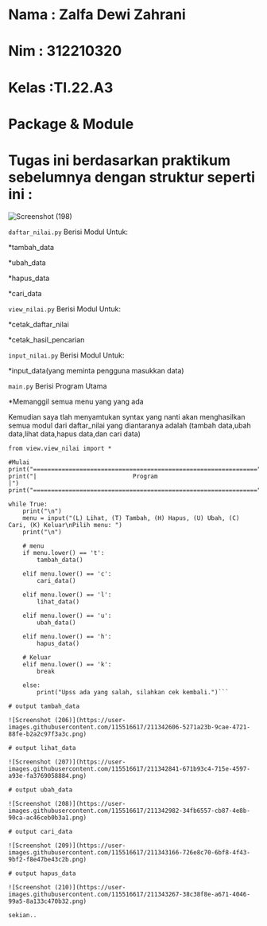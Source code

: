# Nama  : Zalfa Dewi Zahrani

# Nim   : 312210320

# Kelas :TI.22.A3

# Package & Module

# Tugas ini berdasarkan praktikum sebelumnya dengan struktur seperti ini :

![Screenshot (198)](https://user-images.githubusercontent.com/115516617/211242905-29ebf1c9-47f9-4cdf-833f-4928c6c14ea2.png)

```daftar_nilai.py``` Berisi Modul Untuk:

*tambah_data

*ubah_data

*hapus_data

*cari_data

```view_nilai.py``` Berisi Modul Untuk:

*cetak_daftar_nilai

*cetak_hasil_pencarian

```input_nilai.py``` Berisi Modul Untuk:

*input_data(yang meminta pengguna masukkan data)

```main.py``` Berisi Program Utama

*Memanggil semua menu yang yang ada

Kemudian saya tlah menyamtukan syntax yang nanti akan menghasilkan semua modul dari daftar_nilai yang diantaranya adalah (tambah data,ubah data,lihat data,hapus data,dan cari data)

```from model.daftar_nilai import *
from view.view_nilai import *

#Mulai
print("===============================================================")
print("|                           Program                           |")
print("===============================================================")

while True:
    print("\n")
    menu = input("(L) Lihat, (T) Tambah, (H) Hapus, (U) Ubah, (C) Cari, (K) Keluar\nPilih menu: ")
    print("\n")

    # menu
    if menu.lower() == 't':
        tambah_data()

    elif menu.lower() == 'c':
        cari_data()

    elif menu.lower() == 'l':
        lihat_data()

    elif menu.lower() == 'u':
        ubah_data()

    elif menu.lower() == 'h':
        hapus_data()

    # Keluar
    elif menu.lower() == 'k':
        break

    else:
        print("Upss ada yang salah, silahkan cek kembali.")```
        
# output tambah_data

![Screenshot (206)](https://user-images.githubusercontent.com/115516617/211342606-5271a23b-9cae-4721-88fe-b2a2c97f3a3c.png)

# output lihat_data

![Screenshot (207)](https://user-images.githubusercontent.com/115516617/211342841-671b93c4-715e-4597-a93e-fa3769058884.png)

# output ubah_data

![Screenshot (208)](https://user-images.githubusercontent.com/115516617/211342982-34fb6557-cb87-4e8b-90ca-ac46ceb0b3a1.png)

# output cari_data

![Screenshot (209)](https://user-images.githubusercontent.com/115516617/211343166-726e8c70-6bf8-4f43-9bf2-f8e47be43c2b.png)

# output hapus_data

![Screenshot (210)](https://user-images.githubusercontent.com/115516617/211343267-38c38f8e-a671-4046-99a5-8a133c470b32.png)

sekian..


